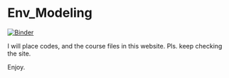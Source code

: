 # Env_Modeling


[![Binder](https://mybinder.org/badge_logo.svg)](https://mybinder.org/v2/gh/prabhasyadav/Env_Modeling/master)

I will place codes, and the course files in this website.
Pls. keep checking the site.

Enjoy.
